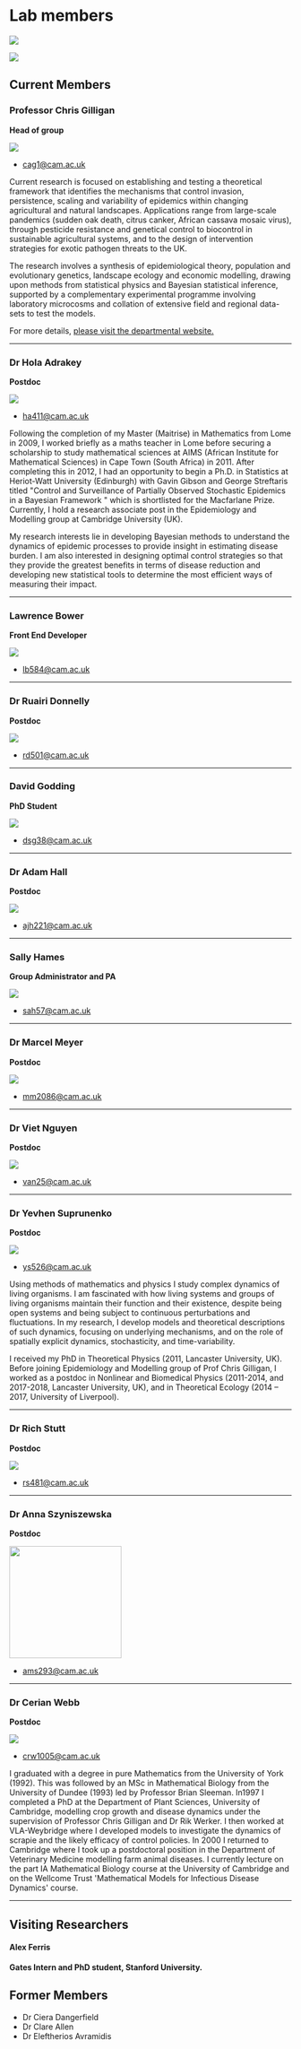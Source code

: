 # Lab members

![](images/people/team.jpg)

![](images/people/team_2.jpg)

## Current Members

### Professor Chris Gilligan

**Head of group**

![](images/people/chris-gilligan.jpg)

- [cag1@cam.ac.uk](mailto:cag1@cam.ac.uk)

Current research is focused on establishing and testing a theoretical framework that identifies the mechanisms that control invasion, persistence, scaling and variability of epidemics within changing agricultural and natural landscapes. Applications range from large-scale pandemics (sudden oak death, citrus canker, African cassava mosaic virus), through pesticide resistance and genetical control to biocontrol in sustainable agricultural systems, and to the design of intervention strategies for exotic pathogen threats to the UK.

The research involves a synthesis of epidemiological theory, population and evolutionary genetics, landscape ecology and economic modelling, drawing upon methods from statistical physics and Bayesian statistical inference, supported by a complementary experimental programme involving laboratory microcosms and collation of extensive field and regional data-sets to test the models.

For more details, [please visit the departmental website.](https://www.plantsci.cam.ac.uk/directory/gilligan-chris)

---

### Dr Hola Adrakey

**Postdoc**


![](images/people/hola-adrakey.jpg)

- [ha411@cam.ac.uk](mailto:ha411@cam.ac.uk)

Following the completion of my Master (Maitrise) in Mathematics from Lome in 2009, I worked briefly as a maths teacher in Lome before securing a scholarship to study mathematical sciences at AIMS (African Institute for Mathematical Sciences) in Cape Town (South Africa) in 2011. After completing this in 2012, I had an opportunity to begin a Ph.D. in Statistics at Heriot-Watt University (Edinburgh) with Gavin Gibson and George Streftaris titled "Control and Surveillance of Partially Observed Stochastic Epidemics in a Bayesian Framework " which is shortlisted for the Macfarlane Prize. Currently, I hold a research associate post in the Epidemiology and Modelling group at Cambridge University (UK).

My research interests lie in developing Bayesian methods to understand the dynamics of epidemic processes to provide insight in estimating disease burden. I am also interested in designing optimal control strategies so that they provide the greatest benefits in terms of disease reduction and developing new statistical tools to determine the most efficient ways of measuring their impact.

---

### Lawrence Bower

**Front End Developer**

![](images/people/lawrence-bower.jpg)

- [lb584@cam.ac.uk](mailto:lb584@cam.ac.uk)

---

### Dr Ruairi Donnelly

**Postdoc**

![](images/people/ruairi-donnelly.jpg)

- [rd501@cam.ac.uk](mailto:rd501@cam.ac.uk)

---

### David Godding

**PhD Student**

![](images/people/david-godding.jpg)

- [dsg38@cam.ac.uk](mailto:dsg38@cam.ac.uk)

---


### Dr Adam Hall

**Postdoc**

![](images/people/adam-hall.jpg)

- [ajh221@cam.ac.uk](mailto:ajh221@cam.ac.uk)

---

### Sally Hames

**Group Administrator and PA**

![](images/people/sally-hames.jpg)

- [sah57@cam.ac.uk](mailto:sah57@cam.ac.uk)

---


### Dr Marcel Meyer

**Postdoc**

![](images/people/marcel-meyer.jpg)

- [mm2086@cam.ac.uk](mailto:mm2086@cam.ac.uk)


---

### Dr Viet Nguyen

**Postdoc**

![](images/people/viet-nguyen.jpg)

- [van25@cam.ac.uk](mailto:van25@cam.ac.uk)


---

### Dr Yevhen Suprunenko

**Postdoc**

![](images/people/yevhen-suprunenko.jpg)

- [ys526@cam.ac.uk](mailto:ys526@cam.ac.uk)

Using methods of mathematics and physics I study complex dynamics of living organisms. I am fascinated with how living systems and groups of living organisms maintain their function and their existence, despite being open systems and being subject to continuous perturbations and fluctuations. In my research, I develop models and theoretical descriptions of such dynamics, focusing on underlying mechanisms, and on the role of spatially explicit dynamics, stochasticity, and time-variability.

I received my PhD in Theoretical Physics (2011, Lancaster University, UK). Before joining Epidemiology and Modelling group of Prof Chris Gilligan, I worked as a postdoc in Nonlinear and Biomedical Physics (2011-2014, and 2017-2018, Lancaster University, UK), and in Theoretical Ecology (2014 – 2017, University of Liverpool).


---

### Dr Rich Stutt

**Postdoc**

![](images/people/rich-stutt.jpg)

- [rs481@cam.ac.uk](mailto:rs481@cam.ac.uk)

---

### Dr Anna Szyniszewska

**Postdoc**

<img src="../images/people/anna-szyniszewska.jpg" width="200"/>

- [ams293@cam.ac.uk](mailto:ams293@cam.ac.uk)

---


### Dr Cerian Webb

**Postdoc**

![](images/people/cerian-webb.jpg)

- [crw1005@cam.ac.uk](mailto:crw1005@cam.ac.uk)

I graduated with a degree in pure Mathematics from the University of York (1992). This was followed by an MSc in Mathematical Biology from the University of Dundee (1993) led by Professor Brian Sleeman. In1997 I completed a PhD at the Department of Plant Sciences, University of Cambridge, modelling crop growth and disease dynamics under the supervision of Professor Chris Gilligan and Dr Rik Werker. I then worked at VLA-Weybridge where I developed models to investigate the dynamics of scrapie and the likely efficacy of control policies. In 2000 I returned to Cambridge where I took up a postdoctoral position in the Department of Veterinary Medicine modelling farm animal diseases. I currently lecture on the part IA Mathematical Biology course at the University of Cambridge and on the Wellcome Trust 'Mathematical Models for Infectious Disease Dynamics' course.



---



## Visiting Researchers

#### Alex Ferris

**Gates Intern and PhD student, Stanford University.**


## Former Members

- Dr Ciera Dangerfield
- Dr Clare Allen
- Dr Eleftherios Avramidis
